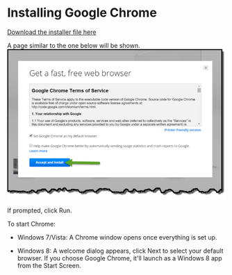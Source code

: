 # Installing Google Chrome

[Download the installer file here](https://www.google.com/chrome?brand=CHMO#eula)

A page similar to the one below will be shown.
![Terms of service google installer](1.png)

If prompted, click Run.

To start Chrome:
* Windows 7/Vista: A Chrome window opens once everything is set up.

* Windows 8: A welcome dialog appears, click Next to select your default browser. If you choose Google Chrome, it'll launch as a Windows 8 app from the Start Screen.
